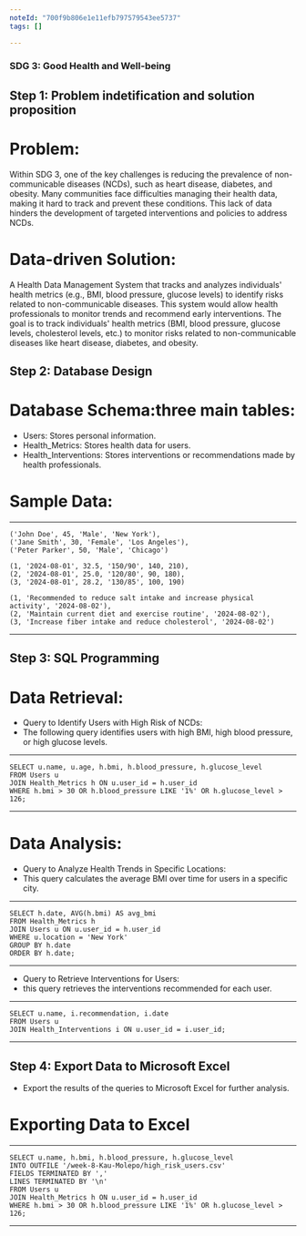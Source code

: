 ```yaml
---
noteId: "700f9b806e1e11efb797579543ee5737"
tags: []

---
```

### SDG 3: Good Health and Well-being

## Step 1: Problem indetification and solution proposition
# Problem:
Within SDG 3, one of the key challenges is reducing the prevalence of non-communicable diseases (NCDs), such as heart disease, diabetes, and obesity. Many communities face difficulties managing their health data, making it hard to track and prevent these conditions. This lack of data hinders the development of targeted interventions and policies to address NCDs.

# Data-driven Solution:
A Health Data Management System that tracks and analyzes individuals' health metrics (e.g., BMI, blood pressure, glucose levels) to identify risks related to non-communicable diseases. This system would allow health professionals to monitor trends and recommend early interventions. The goal is to track individuals' health metrics (BMI, blood pressure, glucose levels, cholesterol levels, etc.) to monitor risks related to non-communicable diseases like heart disease, diabetes, and obesity.

## Step 2: Database Design
# Database Schema:three main tables:
- Users: Stores personal information.
- Health_Metrics: Stores health data for users.
- Health_Interventions: Stores interventions or recommendations made by health professionals.

# Sample Data:
---
    ('John Doe', 45, 'Male', 'New York'),
    ('Jane Smith', 30, 'Female', 'Los Angeles'),
    ('Peter Parker', 50, 'Male', 'Chicago')

    (1, '2024-08-01', 32.5, '150/90', 140, 210),
    (2, '2024-08-01', 25.0, '120/80', 90, 180),
    (3, '2024-08-01', 28.2, '130/85', 100, 190)

    (1, 'Recommended to reduce salt intake and increase physical activity', '2024-08-02'),
    (2, 'Maintain current diet and exercise routine', '2024-08-02'),
    (3, 'Increase fiber intake and reduce cholesterol', '2024-08-02')
---

## Step 3: SQL Programming
# Data Retrieval:
- Query to Identify Users with High Risk of NCDs:
- The following query identifies users with high BMI, high blood pressure, or high glucose levels.
---
    SELECT u.name, u.age, h.bmi, h.blood_pressure, h.glucose_level
    FROM Users u
    JOIN Health_Metrics h ON u.user_id = h.user_id
    WHERE h.bmi > 30 OR h.blood_pressure LIKE '1%' OR h.glucose_level > 126;
---

# Data Analysis:
- Query to Analyze Health Trends in Specific Locations:
- This query calculates the average BMI over time for users in a specific city.
---
    SELECT h.date, AVG(h.bmi) AS avg_bmi
    FROM Health_Metrics h
    JOIN Users u ON u.user_id = h.user_id
    WHERE u.location = 'New York'
    GROUP BY h.date
    ORDER BY h.date;
---
- Query to Retrieve Interventions for Users:
- this query retrieves the interventions recommended for each user.
---
    SELECT u.name, i.recommendation, i.date
    FROM Users u
    JOIN Health_Interventions i ON u.user_id = i.user_id;
---

## Step 4: Export Data to Microsoft Excel
- Export the results of the queries to Microsoft Excel for further analysis.
# Exporting Data to Excel
---
    SELECT u.name, h.bmi, h.blood_pressure, h.glucose_level
    INTO OUTFILE '/week-8-Kau-Molepo/high_risk_users.csv'
    FIELDS TERMINATED BY ',' 
    LINES TERMINATED BY '\n'
    FROM Users u
    JOIN Health_Metrics h ON u.user_id = h.user_id
    WHERE h.bmi > 30 OR h.blood_pressure LIKE '1%' OR h.glucose_level > 126;
---

